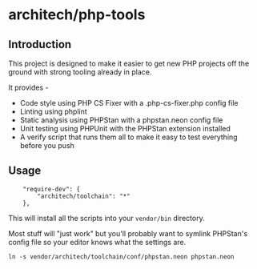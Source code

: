 # architech/php-tools

## Introduction

This project is designed to make it easier to get new PHP projects off the ground with strong tooling already in place.

It provides -

- Code style using PHP CS Fixer with a .php-cs-fixer.php config file
- Linting using phplint
- Static analysis using PHPStan with a phpstan.neon config file
- Unit testing using PHPUnit with the PHPStan extension installed
- A verify script that runs them all to make it easy to test everything before
you push

## Usage

```
    "require-dev": {
        "architech/toolchain": "*"
    },
```

This will install all the scripts into your `vendor/bin` directory.

Most stuff will "just work" but you'll probably want to symlink PHPStan's config
file so your editor knows what the settings are.

```
ln -s vendor/architech/toolchain/conf/phpstan.neon phpstan.neon
```
